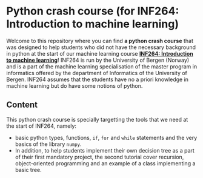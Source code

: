 # Python crash course (for INF264: Introduction to machine learning)

Welcome to this repository where you can find **a python crash course** that was designed to help students who did not have the necessary background in python at the start of our machine learning course **[INF264: Introduction to machine learning](https://www4.uib.no/en/courses/INF264)**! INF264 is run by the University of Bergen (Norway) and is a part of the machine learning specialisation of the master program in informatics offered by the department of Informatics of the University of Bergen. INF264 assumes that the students have no a priori knowledge in machine learning but do have some notions of python.

## Content

This python crash course is specially targetting the tools that we need at the start of INF264, namely:

- basic python types, functions, `if`, `for` and `while` statements and the very basics of the library `numpy`.
- In addition, to help students implement their own decision tree as a part of their first mandatory project, the second tutorial cover recursion, object-oriented programming and an example of a class implementing a basic tree.



